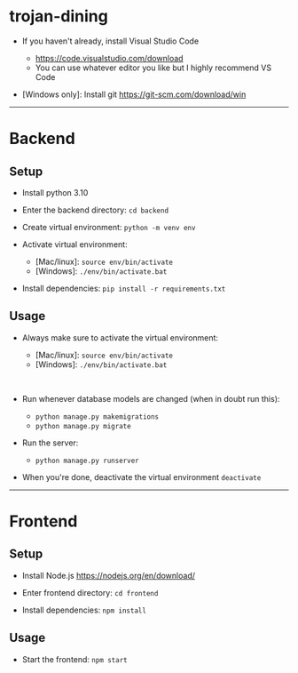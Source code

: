 # trojan-dining

- If you haven't already, install Visual Studio Code 
    - https://code.visualstudio.com/download
    - You can use whatever editor you like but I highly recommend VS Code

- \[Windows only]: Install git 
https://git-scm.com/download/win

---
# Backend

## Setup

- Install python 3.10 <link>

- Enter the backend directory: `cd backend`

- Create virtual environment: `python -m venv env`

- Activate virtual environment:
    - \[Mac/linux]: `source env/bin/activate`
    - \[Windows]: `./env/bin/activate.bat`

- Install dependencies:
`pip install -r requirements.txt`

## Usage

- Always make sure to activate the virtual environment:

    - \[Mac/linux]: `source env/bin/activate`
    - \[Windows]: `./env/bin/activate.bat`

<br/>

- Run whenever database models are changed (when in doubt run this):
    - `python manage.py makemigrations`
    - `python manage.py migrate`

- Run the server:
    - `python manage.py runserver`

- When you're done, deactivate the virtual environment `deactivate`

---
# Frontend

## Setup

- Install Node.js https://nodejs.org/en/download/

- Enter frontend directory:
`cd frontend`

- Install dependencies:
`npm install`

## Usage

- Start the frontend:
`npm start`
